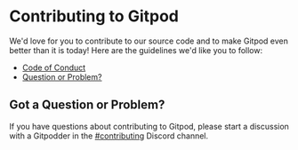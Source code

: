 # Contributing to Gitpod

We'd love for you to contribute to our source code and to make Gitpod even better than it is
today! Here are the guidelines we'd like you to follow:

 - [Code of Conduct](https://www.gitpod.io/code-of-conduct)
 - [Question or Problem?](#question)

## <a name="question"></a> Got a Question or Problem?

If you have questions about contributing to Gitpod, please start a discussion with a Gitpodder in the [#contributing](https://www.gitpod.io/chat) Discord channel.

